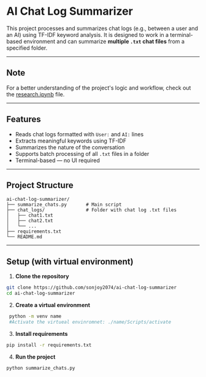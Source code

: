 # AI Chat Log Summarizer

This project processes and summarizes chat logs (e.g., between a user and an AI) using TF-IDF keyword analysis. It is designed to work in a terminal-based environment and can summarize **multiple `.txt` chat files** from a specified folder.

---
## Note
For a better understanding of the project's logic and workflow, check out the [research.ipynb](./research.ipynb) file.

---
## Features

- Reads chat logs formatted with `User:` and `AI:` lines
- Extracts meaningful keywords using TF-IDF
- Summarizes the nature of the conversation
- Supports batch processing of all `.txt` files in a folder
- Terminal-based — no UI required


---

## Project Structure

```text
ai-chat-log-summarizer/
├── summarize_chats.py       # Main script
├── chat_logs/               # Folder with chat log .txt files
│   ├── chat1.txt
│   ├── chat2.txt
│   └── ...
├── requirements.txt
└── README.md
```
---

## Setup (with virtual environment)

1. **Clone the repository**

```bash
git clone https://github.com/sonjoy2074/ai-chat-log-summarizer
cd ai-chat-log-summarizer

```
2. **Create a virtual environment**

```bash
 python -m venv name
 #Activate the virtueal envinromnet: ./name/Scripts/activate
 ```
3. **Install requirements**
```bash
pip install -r requirements.txt

```
4. **Run the project**

```bash
python summarize_chats.py

```

